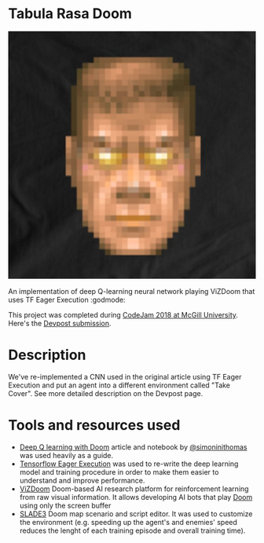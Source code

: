 # Tabula Rasa Doom

![godlike](https://github.com/LawnboyMax/tabula_rasa_doom/blob/master/doom-god-mode.jpg)

An implementation of deep Q-learning neural network playing ViZDoom that uses TF Eager Execution :godmode:

This project was completed during [CodeJam 2018 at McGill University](https://codejam.mcgilleus.ca). Here's the [Devpost submission](https://devpost.com/software/1337-doom).

# Description

We've re-implemented a CNN used in the original article using TF Eager Execution and put an agent into a different environment called "Take Cover". See more detailed description on the Devpost page.

# Tools and resources used

- [Deep Q learning with Doom](https://github.com/simoninithomas/Deep_reinforcement_learning_Course/blob/master/Deep%20Q%20Learning/Doom/Deep%20Q%20learning%20with%20Doom.ipynb) article and notebook by [@simoninithomas](https://github.com/simoninithomas) was used heavily as a guide.
- [Tensorflow Eager Execution](https://www.tensorflow.org/guide/eager) was used to re-write the deep learning model and training procedure in order to make them easier to understand and improve performance.
- [ViZDoom](https://github.com/mwydmuch/ViZDoom) Doom-based AI research platform for reinforcement learning from raw visual information. It allows developing AI bots that play [Doom](https://en.wikipedia.org/wiki/Doom_(1993_video_game)) using only the screen buffer
- [SLADE3](http://slade.mancubus.net/) Doom map scenario and script editor. It was used to customize the environment (e.g. speeding up the agent's and enemies' speed reduces the lenght of each training episode and overall training time).
